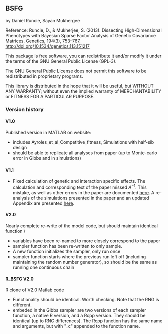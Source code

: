 ## BSFG
by Daniel Runcie, Sayan Mukhergee

Reference:
Runcie, D., & Mukherjee, S. (2013). Dissecting High-Dimensional Phenotypes with Bayesian Sparse Factor Analysis of Genetic Covariance Matrices. Genetics, 194(3), 753–767. http://doi.org/10.1534/genetics.113.151217

This package is free software, you can redistribute it and/or modify it 
under the terms of the GNU General Public License (GPL-3).

The GNU General Public License does not permit this software to be
redistributed in proprietary programs.

This library is distributed in the hope that it will be useful, but
WITHOUT ANY WARRANTY; without even the implied warranty of
MERCHANTABILITY or FITNESS FOR A PARTICULAR PURPOSE.

### Version history

#### V1.0
Published version in MATLAB
on website: [](http://www2.stat.duke.edu/~sayan/bfgr/index.shtml)
- includes Ayroles_et_al_Competitive_fitness, Simulations with half-sib design
- should be able to replicate all analyses from paper (up to Monte-carlo error in Gibbs and in simulations)

#### V1.1
- Fixed calculation of genetic and interaction specific effects. The calculation and corresponding text of the paper missed $A^{-1}$. 
This mistake, as well as other errors in the paper are documented [here](Correction/Correction_items.pdf). 
A re-analysis of the simulations presented in the paper and an updated Appendix are presented [here](Correction/Corrected_Appendix.pdf).

#### V2.0
Nearly complete re-write of the model code, but should maintain identical function \
- variables have been re-named to more closely correspond to the paper
- sampler function has been re-written to only sample.
- A new function initializes the sampler, only run once
- sampler function starts where the previous run left off (including maintaining the random number generator), so should be the same as running one continuous chain

#### R_BSFG V2.0
R clone of V2.0 Matlab code
- Functionality should be identical. Worth checking. Note that the RNG is different.
- embeded in the Gibbs sampler are two versions of each sampler function, a native R version, and a Rcpp version. They should be identical (up to RNG differences). The Rcpp function has the same name and arguments, but with "_c" appended to the function name.
